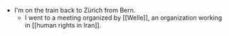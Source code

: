- I'm on the train back to Zürich from Bern.
  - I went to a meeting organized by [[Welle]], an organization working in [[human rights in Iran]].
